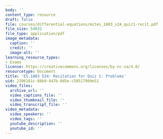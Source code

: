 ```yaml
---
body: ''
content_type: resource
draft: false
file: courses/differential-equations/mites_1803_s24_quiz1-recit.pdf
file_size: 54032
file_type: application/pdf
image_metadata:
  caption: ''
  credit: ''
  image-alt: ''
learning_resource_types:
- Exams
license: https://creativecommons.org/licenses/by-nc-sa/4.0/
resourcetype: Document
title: 'ES.1803 S24: Recitation for Quiz 1: Problems'
uid: 2206181c-88b9-447b-8d5e-c58517909e51
video_files:
  archive_url: ''
  video_captions_file: ''
  video_thumbnail_file: ''
  video_transcript_file: ''
video_metadata:
  video_speakers: ''
  video_tags: ''
  youtube_description: ''
  youtube_id: ''
---
```


